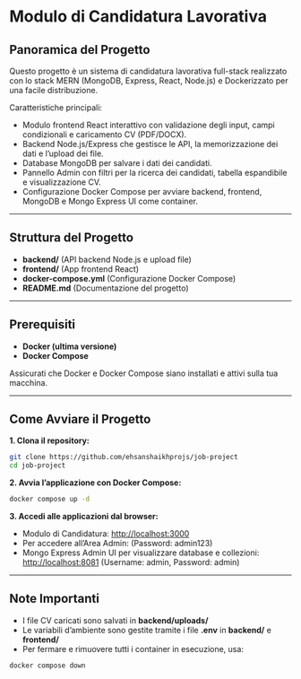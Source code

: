 # Modulo di Candidatura Lavorativa

## Panoramica del Progetto

Questo progetto è un sistema di candidatura lavorativa full-stack realizzato con lo stack MERN (MongoDB, Express, React, Node.js) e Dockerizzato per una facile distribuzione.

Caratteristiche principali:
- Modulo frontend React interattivo con validazione degli input, campi condizionali e caricamento CV (PDF/DOCX).
- Backend Node.js/Express che gestisce le API, la memorizzazione dei dati e l’upload dei file.
- Database MongoDB per salvare i dati dei candidati.
- Pannello Admin con filtri per la ricerca dei candidati, tabella espandibile e visualizzazione CV.
- Configurazione Docker Compose per avviare backend, frontend, MongoDB e Mongo Express UI come container.

---

## Struttura del Progetto
- **backend/**           (API backend Node.js e upload file)
- **frontend/**          (App frontend React)
- **docker-compose.yml** (Configurazione Docker Compose)
- **README.md**          (Documentazione del progetto)

---

## Prerequisiti

- **Docker (ultima versione)**
- **Docker Compose**

Assicurati che Docker e Docker Compose siano installati e attivi sulla tua macchina.

---

## Come Avviare il Progetto

**1. Clona il repository:**

```bash
git clone https://github.com/ehsanshaikhprojs/job-project
cd job-project
```
**2. Avvia l’applicazione con Docker Compose:**
```bash
docker compose up -d
```
**3. Accedi alle applicazioni dal browser:**
- Modulo di Candidatura: [http://localhost:3000](http://localhost:3000)
- Per accedere all’Area Admin: (Password: admin123)
- Mongo Express Admin UI per visualizzare database e collezioni: [http://localhost:8081](http://localhost:8081)
  (Username: admin, Password: admin)

---

## Note Importanti
- I file CV caricati sono salvati in **backend/uploads/**
- Le variabili d’ambiente sono gestite tramite i file **.env** in **backend/** e **frontend/**
- Per fermare e rimuovere tutti i container in esecuzione, usa:
```bash
docker compose down
```